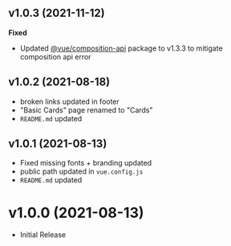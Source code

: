 ## v1.0.3 (2021-11-12)

**Fixed**

- Updated [@vue/composition-api](https://github.com/vuejs/composition-api) package to v1.3.3 to mitigate composition api error

## v1.0.2 (2021-08-18)

- broken links updated in footer
- "Basic Cards" page renamed to "Cards"
- `README.md` updated

## v1.0.1 (2021-08-13)

- Fixed missing fonts + branding updated
- public path updated in `vue.config.js`
- `README.md` updated

# v1.0.0 (2021-08-13)

- Initial Release
